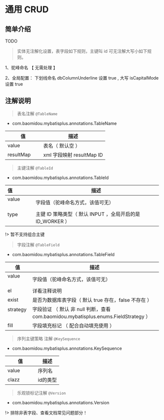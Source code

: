 # 通用 CRUD

## 简单介绍

TODO

> 实体无注解化设置，表字段如下规则，主键叫 id 可无注解大写小如下规则。

1、驼峰命名 【 无需处理 】 

2、全局配置： 下划线命名 dbColumnUnderline 设置 true ,  大写 isCapitalMode 设置 true


## 注解说明

> 表名注解 `@TableName`

- com.baomidou.mybatisplus.annotations.TableName

值                | 描述
---------------- | ---------------------
value            | 表名（ 默认空 ）
resultMap        | xml 字段映射 resultMap ID


> 主键注解 `@TableId `

- com.baomidou.mybatisplus.annotations.TableId

值                | 描述
---------------- | ---------------------
value            | 字段值（驼峰命名方式，该值可无）
type             | 主键 ID 策略类型（ 默认 INPUT ，全局开启的是 ID_WORKER ）

!> 暂不支持组合主键


> 字段注解 `@TableField `

- com.baomidou.mybatisplus.annotations.TableField

值                | 描述
---------------- | ---------------------
value            | 字段值（驼峰命名方式，该值可无）
el               | 详看注释说明
exist            | 是否为数据库表字段（ 默认 true 存在，false 不存在 ）
strategy         | 字段验证 （ 默认 非 null 判断，查看 com.baomidou.mybatisplus.enums.FieldStrategy ）
fill             | 字段填充标记 （ 配合自动填充使用 ）


> 序列主键策略 注解 `@KeySequence `

- com.baomidou.mybatisplus.annotations.KeySequence

值                | 描述
---------------- | ---------------------
value            | 序列名
clazz            | id的类型


> 乐观锁标记注解 `@Version `

- com.baomidou.mybatisplus.annotations.Version

!> 排除非表字段、查看文档常见问题部分！

